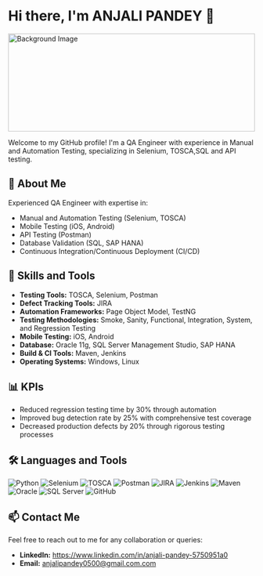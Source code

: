 # Hi there, I'm ANJALI PANDEY 👋

<img src="![LTIMindtree_](https://github.com/user-attachments/assets/026e1751-0154-4ba3-9528-80d5dd8ecbc1)" alt="Background Image" style="width:100%; height:200px; object-fit:cover;">


Welcome to my GitHub profile! I'm a QA Engineer with experience in Manual and Automation Testing, specializing in Selenium, TOSCA,SQL and API testing.

## 📄 About Me

Experienced QA Engineer with expertise in:
- Manual and Automation Testing (Selenium, TOSCA)
- Mobile Testing (iOS, Android)
- API Testing (Postman)
- Database Validation (SQL, SAP HANA)
- Continuous Integration/Continuous Deployment (CI/CD)

## 🔧 Skills and Tools

- **Testing Tools:** TOSCA, Selenium, Postman
- **Defect Tracking Tools:** JIRA
- **Automation Frameworks:** Page Object Model, TestNG
- **Testing Methodologies:** Smoke, Sanity, Functional, Integration, System, and Regression Testing
- **Mobile Testing:** iOS, Android
- **Database:** Oracle 11g, SQL Server Management Studio, SAP HANA
- **Build & CI Tools:** Maven, Jenkins
- **Operating Systems:** Windows, Linux

## 📊 KPIs

- Reduced regression testing time by 30% through automation
- Improved bug detection rate by 25% with comprehensive test coverage
- Decreased production defects by 20% through rigorous testing processes

## 🛠️ Languages and Tools

![Python](https://img.shields.io/badge/-Python-3776AB?logo=python&logoColor=white)
![Selenium](https://img.shields.io/badge/-Selenium-43B02A?logo=selenium&logoColor=white)
![TOSCA](https://img.shields.io/badge/-TOSCA-007ACC?logo=tosca&logoColor=white)
![Postman](https://img.shields.io/badge/-Postman-FF6C37?logo=postman&logoColor=white)
![JIRA](https://img.shields.io/badge/-JIRA-0052CC?logo=jira&logoColor=white)
![Jenkins](https://img.shields.io/badge/-Jenkins-D24939?logo=jenkins&logoColor=white)
![Maven](https://img.shields.io/badge/-Maven-C71A36?logo=apache-maven&logoColor=white)
![Oracle](https://img.shields.io/badge/-Oracle-F80000?logo=oracle&logoColor=white)
![SQL Server](https://img.shields.io/badge/-SQL%20Server-CC2927?logo=microsoft-sql-server&logoColor=white)
![GitHub](https://img.shields.io/badge/-GitHub-181717?logo=github&logoColor=white)



## 📫 Contact Me

Feel free to reach out to me for any collaboration or queries:

- **LinkedIn:** https://www.linkedin.com/in/anjali-pandey-5750951a0
- **Email:** anjalipandey0500@gmail.com.com

